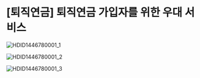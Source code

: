 # [퇴직연금] 퇴직연금 가입자를 위한 우대 서비스

![HDID1446780001_1](HDID1446780001_1.jpg)


![HDID1446780001_2](HDID1446780001_2.jpg)


![HDID1446780001_3](HDID1446780001_3.jpg)

